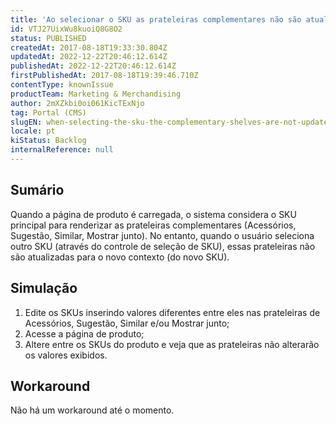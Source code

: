 ```yaml
---
title: 'Ao selecionar o SKU as prateleiras complementares não são atualizadas'
id: VTJ27UixWu8kuoiQ8G8O2
status: PUBLISHED
createdAt: 2017-08-18T19:33:30.804Z
updatedAt: 2022-12-22T20:46:12.614Z
publishedAt: 2022-12-22T20:46:12.614Z
firstPublishedAt: 2017-08-18T19:39:46.710Z
contentType: knownIssue
productTeam: Marketing & Merchandising
author: 2mXZkbi0oi061KicTExNjo
tag: Portal (CMS)
slugEN: when-selecting-the-sku-the-complementary-shelves-are-not-updated
locale: pt
kiStatus: Backlog
internalReference: null
---
```


## Sumário

Quando a página de produto é carregada, o sistema considera o SKU principal para renderizar as prateleiras complementares (Acessórios, Sugestão, Similar, Mostrar junto). 
No entanto, quando o usuário seleciona outro SKU (através do controle de seleção de SKU), essas prateleiras não são atualizadas para o novo contexto (do novo SKU).

## Simulação

1. Edite os SKUs inserindo valores diferentes entre eles nas prateleiras de Acessórios, Sugestão, Similar e/ou Mostrar junto;
2. Acesse a página de produto;
3. Altere entre os SKUs do produto e veja que as prateleiras não alterarão os valores exibidos.


## Workaround

Não há um workaround até o momento.

